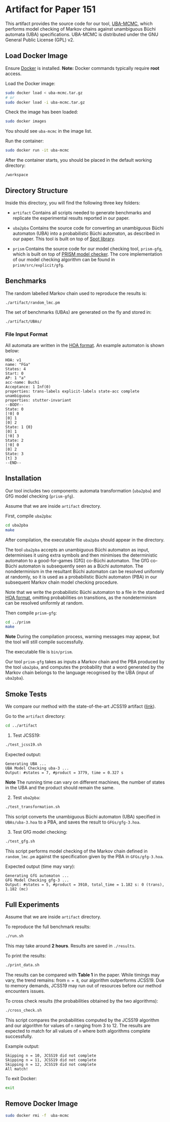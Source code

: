 # Artifact for Paper 151

This artifact provides the source code for our tool, [UBA-MCMC](https://github.com/qiyitang71/UBA-MCMC), which performs model checking of Markov chains against unambiguous Büchi automata (UBA) specifications.
UBA-MCMC is distributed under the GNU General Public License (GPL) v2.

## Load Docker Image

Ensure [Docker](https://www.docker.com/get-started/) is installed.
**Note:** Docker commands typically require **root** access.

Load the Docker image:

```bash
sudo docker load < uba-mcmc.tar.gz
# or
sudo docker load -i uba-mcmc.tar.gz
```

Check the image has been loaded:

```bash
sudo docker images
```
You should see `uba-mcmc` in the image list.

Run the container:

```bash
sudo docker run -it uba-mcmc
```

After the container starts, you should be placed in the default working directory:
```
/workspace
```

## Directory Structure

Inside this directory, you will find the following three key folders:

- `artifact` Contains all scripts needed to generate benchmarks and replicate the experimental results reported in our paper.

 
- `uba2pba` Contains the source code for converting an unambiguous Büchi automaton (UBA) into a probabilistic Büchi automaton, as described in our paper. This tool is built on top of [Spot library](https://spot.lre.epita.fr/).

- `prism` Contains the source code for our model checking tool, `prism-gfg`, which is built on top of [PRISM model checker](https://www.prismmodelchecker.org/). The core implementation of our model checking algorithm can be found in `prism/src/explicit/gfg`.

## Benchmarks

The random labelled Markov chain used to reproduce the results is:

```
./artifact/random_lmc.pm
```

The set of benchmarks (UBAs) are generated on the fly and stored in:

```
./artifact/UBAs/
```

### File Input Format

All automata are written in the [HOA format](https://adl.github.io/hoaf/).
An example automaton is shown below:

```hoa
HOA: v1
name: "FGa"
States: 4
Start: 0
AP: 1 "a"
acc-name: Buchi
Acceptance: 1 Inf(0)
properties: trans-labels explicit-labels state-acc complete unambiguous
properties: stutter-invariant
--BODY--
State: 0
[!0] 0
[0] 1
[0] 2
State: 1 {0}
[0] 1
[!0] 3
State: 2
[!0] 0
[0] 2
State: 3
[t] 3
--END--
```

## Installation

Our tool includes two components: automata transformation (`uba2pba`) and GfG model checking (`prism-gfg`).

Assume that we are inside `artifact` directory.

First, compile `uba2pba`:

```bash
cd uba2pba
make
```
After compilation, the executable file `uba2pba` should appear in the directory.

The tool `uba2pba` accepts an unambiguous Büchi automaton as input, determinises it using extra symbols and then minimises the deterministic automaton to a good-for-games (GfG) co-Büchi automaton. The GfG co-Büchi automaton is subsequently seen as a Büchi automaton. The nondeterminism in the resultant Büchi automaton can be resolved uniformly at randomly, so it is used as a probabilistic Büchi automaton (PBA) in our subsequent Markov chain model checking procedure.

Note that we write the probabilistic Büchi automaton to a file in the standard [HOA format](https://adl.github.io/hoaf/), omitting probabilities on transitions, as the nondeterminism can be resolved uniformly at random.

Then compile `prism-gfg`:

```bash
cd ../prism
make
```
**Note** During the compilation process, warning messages may appear, but the tool will still compile successfully. 

The executable file is `bin/prism`.

Our tool `prism-gfg` takes as inputs a Markov chain and the PBA produced by the tool `uba2pba`, and computes the probability that a word generated by the Markov chain belongs to the language recognised by the UBA (input of `uba2pba`).

## Smoke Tests

We compare our method with the state-of-the-art JCSS19 artifact ([link](https://wwwtcs.inf.tu-dresden.de/ALGI/TR/JCSS19/)).

Go to the `artifact` directory:

```bash
cd ../artifact
```

1. Test JCSS19:

```bash
./test_jcss19.sh
```

Expected output:

```
Generating UBA ...
UBA Model Checking uba-3 ...
Output: #states = 7, #product = 3779, time = 0.327 s
```

**Note** The running time can vary on different machines, the number of states in the UBA and the product should remain the same.

2. Test `uba2pba`:

```bash
./test_transformation.sh
```
This script converts the unambiguous Büchi automaton (UBA) specified in `UBAs/uba-3.hoa` to a PBA, and saves the result to `GFGs/gfg-3.hoa`.

3. Test GfG model checking:

```bash
./test_gfg.sh
```
This script performs model checking of the Markov chain defined in `random_lmc.pm` against the specification given by the PBA in `GFGs/gfg-3.hoa`. 

Expected output (time may vary):

```
Generating GfG automaton ...
GFG Model Checking gfg-3 ...
Output: #states = 5, #product = 3910, total_time = 1.182 s: 0 (trans), 1.182 (mc)
```

## Full Experiments

Assume that we are inside `artifact` directory.

To reproduce the full benchmark results:

```bash
./run.sh
```

This may take around **2 hours**. Results are saved in `./results`.

To print the results:

```bash
./print_data.sh
```

The results can be compared with **Table 1** in the paper. While timings may vary, the trend remains: from `n = 8`, our algorithm outperforms JCSS19.
Due to memory demands, JCSS19 may run out of resources before our method encounters issues.

To cross check results (the probabilities obtained by the two algorithms):
```bash
./cross_check.sh
```

This script compares the probabilities computed by the JCSS19 algorithm and our algorithm for values of `n` ranging from 3 to 12.
The results are expected to match for all values of `n` where both algorithms complete successfully. 

Example output:
```
Skipping n = 10, JCSS19 did not complete
Skipping n = 11, JCSS19 did not complete
Skipping n = 12, JCSS19 did not complete
All match!
```

To exit Docker:

```bash
exit
```

## Remove Docker Image

```bash
sudo docker rmi -f  uba-mcmc
```